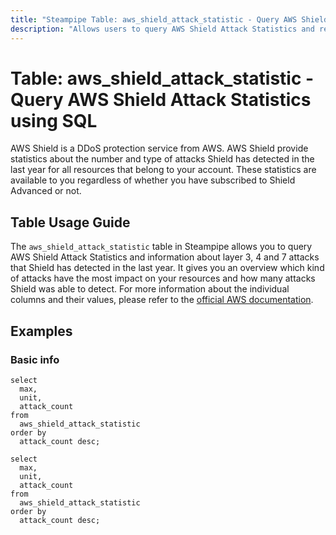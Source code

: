 ```yaml
---
title: "Steampipe Table: aws_shield_attack_statistic - Query AWS Shield Attack Statistics using SQL"
description: "Allows users to query AWS Shield Attack Statistics and retrieve an overview and statistics over past attacks Shield was able detected."
---
```


# Table: aws_shield_attack_statistic - Query AWS Shield Attack Statistics using SQL

AWS Shield is a DDoS protection service from AWS. AWS Shield provide statistics about the number and type of attacks Shield has detected in the last year for all resources that belong to your account. These statistics are available to you regardless of whether you have subscribed to Shield Advanced or not.

## Table Usage Guide

The `aws_shield_attack_statistic` table in Steampipe allows you to query AWS Shield Attack Statistics and information about layer 3, 4 and 7 attacks that Shield has detected in the last year. It gives you an overview which kind of attacks have the most impact on your resources and how many attacks Shield was able to detect. For more information about the individual columns and their values, please refer to the [official AWS documentation](https://docs.aws.amazon.com/waf/latest/DDOSAPIReference/API_DescribeAttackStatistics.html).

## Examples

### Basic info

```sql+postgres
select
  max,
  unit,
  attack_count
from
  aws_shield_attack_statistic
order by
  attack_count desc;
```

```sql+sqlite
select
  max,
  unit,
  attack_count
from
  aws_shield_attack_statistic
order by
  attack_count desc;
```
